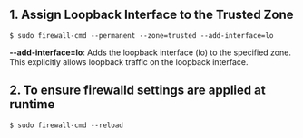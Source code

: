 ## 1. Assign Loopback Interface to the Trusted Zone
    $ sudo firewall-cmd --permanent --zone=trusted --add-interface=lo

**--add-interface=lo**: Adds the loopback interface (lo) to the specified zone. This explicitly allows loopback traffic on the loopback interface.

## 2. To ensure firewalld settings are applied at runtime
    $ sudo firewall-cmd --reload
